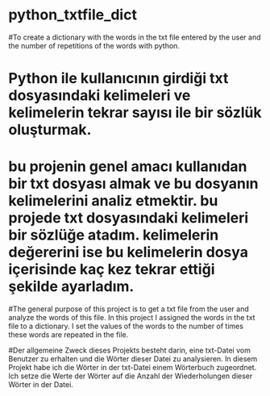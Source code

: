 # python_txtfile_dict
#To create a dictionary with the words in the txt file entered by the user and the number of repetitions of the words with python.

# Python ile kullanıcının girdiği txt dosyasındaki kelimeleri ve kelimelerin tekrar sayısı ile bir sözlük oluşturmak.
# bu projenin genel amacı kullanıdan bir txt dosyası almak ve bu dosyanın kelimelerini analiz etmektir. bu projede txt dosyasındaki kelimeleri bir sözlüğe atadım. kelimelerin değererini ise bu kelimelerin dosya içerisinde kaç kez tekrar ettiği şekilde ayarladım.

#The general purpose of this project is to get a txt file from the user and analyze the words of this file. In this project I assigned the words in the txt file to a dictionary. I set the values of the words to the number of times these words are repeated in the file.

#Der allgemeine Zweck dieses Projekts besteht darin, eine txt-Datei vom Benutzer zu erhalten und die Wörter dieser Datei zu analysieren. In diesem Projekt habe ich die Wörter in der txt-Datei einem Wörterbuch zugeordnet. Ich setze die Werte der Wörter auf die Anzahl der Wiederholungen dieser Wörter in der Datei.
